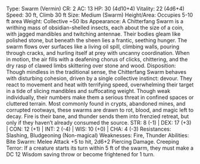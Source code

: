Type: Swarm (Vermin)
CR: 2
AC: 13
HP: 30 (4d10+4)
Vitality: 22 (4d6+4)
Speed: 30 ft, Climb 30 ft
Size: Medium (Swarm)
Height/Area: Occupies 5-10 ft area
Weight: Collective ~50 lbs
Appearance: A Chitterfang Swarm is a writhing mass of obsidian-shelled insects, each about the size of a coin, with jagged mandibles and twitching antennae. Their bodies gleam like polished stone, but beneath the sheen lies a frantic, seething hunger. The swarm flows over surfaces like a living oil spill, climbing walls, pouring through cracks, and hurling itself at prey with uncanny coordination. When in motion, the air fills with a deafening chorus of clicks, chittering, and the dry rasp of clawed limbs skittering over stone and wood.
Disposition: Though mindless in the traditional sense, the Chitterfang Swarm behaves with disturbing cohesion, driven by a single collective instinct: devour. They react to movement and heat with terrifying speed, overwhelming their target in a tide of slicing mandibles and suffocating weight. Though weak individually, their numbers make them a serious threat in confined spaces or cluttered terrain. Most commonly found in crypts, abandoned mines, and corrupted rootways, these swarms are drawn to rot, blood, and magic left to decay. Fire is their bane, and thunder sends them into frenzied retreat, but only if they haven’t already consumed the source.
STR: 8 (-1) | DEX: 17 (+3) | CON: 12 (+1) | INT: 2 (-4) | WIS: 10 (+0) | CHA: 4 (-3)
Resistances: Slashing, Bludgeoning (Non-magical)
Weaknesses: Fire, Thunder
Abilities:
Bite Swarm: Melee Attack +5 to hit, 2d6+2 Piercing Damage.
Creeping Terror: If a creature starts its turn within 5 ft of the swarm, they must make a DC 12 Wisdom saving throw or become frightened for 1 turn.
